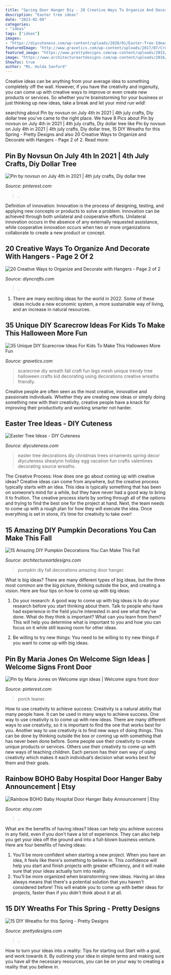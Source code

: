 ```yaml
---
title: "Spring Door Hanger Diy - 20 Creative Ways To Organize And Decorate With Hangers"
description: "Easter tree ideas"
date: "2023-02-09"
categories:
- "ideas"
tags: ["ideas"]
images:
- "https://diycuteness.com/wp-content/uploads/2020/01/Easter-Tree-Ideas-4.jpg"
featuredImage: "http://www.gravetics.com/wp-content/uploads/2017/07/Creative-DIY-Scarecrow-Ideas-for-Kids.jpg"
featured_image: "https://www.prettydesigns.com/wp-content/uploads/2015/03/Cute-Spring-Wreath.jpg"
image: "https://www.architectureartdesigns.com/wp-content/uploads/2016/10/15-Amazing-DIY-Pumpkin-Decorations-You-Can-Make-This-Fall-10.jpg"
ShowToc: true
author: "Ms. Hulda Sanford"
---
```



Creative ideas can be anything from your average idea to something completely off the wall. However, if you have the creativity and ingenuity, you can come up with creative ways to improve or even create new products or services. So whether you’re brainstorming for your business or just thinking up new ideas, take a break and let your mind run wild!

	

		
searching about Pin by novsun on July 4th in 2021 | 4th july crafts, Diy dollar tree you've came to the right place. We have 8 Pics about Pin by novsun on July 4th in 2021 | 4th july crafts, Diy dollar tree like Pin by novsun on July 4th in 2021 | 4th july crafts, Diy dollar tree, 15 DIY Wreaths for this Spring - Pretty Designs and also 20 Creative Ways to Organize and Decorate with Hangers - Page 2 of 2. Read more:
		
    
## Pin By Novsun On July 4th In 2021 | 4th July Crafts, Diy Dollar Tree

<img loading=lazy src="https://i.pinimg.com/736x/20/33/23/203323a82db5739fc7a6bb4f1f52cdd0.jpg" onerror="this.onerror=null;this.src='https://tse1.mm.bing.net/th?id=OIP.7RvH6LFR0poD17-Vkhc3BQHaJ3&amp;pid=15.1';" alt="Pin by novsun on July 4th in 2021 | 4th july crafts, Diy dollar tree">

_Source: pinterest.com_

>. 

	

Definition of innovation:
Innovation is the process of designing, testing, and applying new concepts or products to solve a problem. Innovation can be achieved through both unilateral and cooperative efforts. Unilateral innovation occurs in the absence of any externally requested assistance, while cooperative innovation occurs when two or more organizations collaborate to create a new product or concept.

    
## 20 Creative Ways To Organize And Decorate With Hangers - Page 2 Of 2

<img loading=lazy src="https://www.diyncrafts.com/wp-content/uploads/2013/10/19-shirt-hanging-trick.jpg" onerror="this.onerror=null;this.src='https://tse1.mm.bing.net/th?id=OIP.YfjB3drby5C0C4S_3nip-wHaJ4&amp;pid=15.1';" alt="20 Creative Ways to Organize and Decorate with Hangers - Page 2 of 2">

_Source: diyncrafts.com_

>. 

	

1. There are many exciting ideas for the world in 2022. Some of these ideas include a new economic system, a more sustainable way of living, and an increase in natural resources.

    
## 35 Unique DIY Scarecrow Ideas For Kids To Make This Halloween More Fun

<img loading=lazy src="http://www.gravetics.com/wp-content/uploads/2017/07/Creative-DIY-Scarecrow-Ideas-for-Kids.jpg" onerror="this.onerror=null;this.src='https://tse2.mm.bing.net/th?id=OIP.t1q_3LFKbHUCzQt7uS3ekQHaKq&amp;pid=15.1';" alt="35 Unique DIY Scarecrow Ideas For Kids To Make This Halloween More Fun">

_Source: gravetics.com_

>scarecrow diy wreath fall craft fun legs mesh unique trendy tree halloween crafts kid decorating using decorations creative wreaths friendly. 

	

Creative people are often seen as the most creative, innovative and passionate individuals. Whether they are creating new ideas or simply doing something new with their creativity, creative people have a knack for improving their productivity and working smarter not harder.

    
## Easter Tree Ideas - DIY Cuteness

<img loading=lazy src="https://diycuteness.com/wp-content/uploads/2020/01/Easter-Tree-Ideas-4.jpg" onerror="this.onerror=null;this.src='https://tse3.mm.bing.net/th?id=OIP.nmTCvbigZUdGYDBrzf3gqQHaJ4&amp;pid=15.1';" alt="Easter Tree Ideas - DIY Cuteness">

_Source: diycuteness.com_

>easter tree decorations diy christmas trees ornaments spring decor diycuteness shealynn holiday egg vacation fun crafts valentines decorating source wreaths. 

	

The Creative Process: How does one go about coming up with creative ideas?
Creative ideas can come from anywhere, but the creative process typically starts with an idea. This idea is typically something that has been on someone’s mind for a while, but they have never had a good way to bring it to fruition. The creative process starts by sorting through all of the options and trying to find the best one for the project at hand. Next, the team needs to come up with a rough plan for how they will execute the idea. Once everything is set in stone, it’s time for creativity to take over!

    
## 15 Amazing DIY Pumpkin Decorations You Can Make This Fall

<img loading=lazy src="https://www.architectureartdesigns.com/wp-content/uploads/2016/10/15-Amazing-DIY-Pumpkin-Decorations-You-Can-Make-This-Fall-10.jpg" onerror="this.onerror=null;this.src='https://tse3.mm.bing.net/th?id=OIP.Fnx2V2tkVR1wo3hTCc1OagHaMj&amp;pid=15.1';" alt="15 Amazing DIY Pumpkin Decorations You Can Make This Fall">

_Source: architectureartdesigns.com_

>pumpkin diy fall decorations amazing door hanger. 

	

What is big ideas?
There are many different types of big ideas, but the three most common are the big picture, thinking outside the box, and creating a vision. Here are four tips on how to come up with big ideas:
1. Do your research: A good way to come up with big ideas is to do your research before you start thinking about them. Talk to people who have had experience in the field you’re interested in and see what they’ve done. What do they think is important? What can you learn from them? This will help you determine what is important to you and how you can focus on it while still leaving room for other ideas.

2. Be willing to try new things: You need to be willing to try new things if you want to come up with big ideas.

    
## Pin By Maria Jones On Welcome Sign Ideas | Welcome Signs Front Door

<img loading=lazy src="https://i.pinimg.com/736x/c9/b0/0a/c9b00ae42a3a77cac4dc3e815aeb8151.jpg" onerror="this.onerror=null;this.src='https://tse3.mm.bing.net/th?id=OIP.veFNKlF81rCIVy6xDnFstwHaJ4&amp;pid=15.1';" alt="Pin by Maria Jones on Welcome sign ideas | Welcome signs front door">

_Source: pinterest.com_

>porch leaner. 

	

How to use creativity to achieve success:
Creativity is a natural ability that many people have. It can be used in many ways to achieve success. One way to use creativity is to come up with new ideas. There are many different ways to use creativity, so it is important to find the one that works best for you. Another way to use creativity is to find new ways of doing things. This can be done by thinking outside the box or coming up with something that has never been done before. Some people use their creativity to create unique products or services. Others use their creativity to come up with new ways of teaching children. Each person has their own way of using creativity which makes it each individual’s decision what works best for them and their goals.

    
## Rainbow BOHO Baby Hospital Door Hanger Baby Announcement | Etsy

<img loading=lazy src="https://i.etsystatic.com/30923206/r/il/572704/3265944138/il_1588xN.3265944138_hs71.jpg" onerror="this.onerror=null;this.src='https://tse3.mm.bing.net/th?id=OIP.H8nYXWGYC0_znbXLqzVjggHaJ3&amp;pid=15.1';" alt="Rainbow BOHO Baby Hospital Door Hanger Baby Announcement | Etsy">

_Source: etsy.com_

>. 

	

What are the benefits of having ideas?
Ideas can help you achieve success in any field, even if you don't have a lot of experience. They can also help you get your idea off the ground and into a full-blown business venture. Here are four benefits of having ideas: 
1. You'll be more confident when starting a new project. When you have an idea, it feels like there's something to believe in. This confidence will help you start and finish projects with greater efficiency, and it will make sure that your ideas actually turn into reality. 
2. You'll be more organized when brainstorming new ideas. Having an idea always means that there's a potential solution that you haven't considered before! This will enable you to come up with better ideas for projects, faster than if you didn't think about it at all. 

    
## 15 DIY Wreaths For This Spring - Pretty Designs

<img loading=lazy src="https://www.prettydesigns.com/wp-content/uploads/2015/03/Cute-Spring-Wreath.jpg" onerror="this.onerror=null;this.src='https://tse1.mm.bing.net/th?id=OIP.I9E0jfCTowEqyWDqhc3FWAHaMf&amp;pid=15.1';" alt="15 DIY Wreaths for this Spring - Pretty Designs">

_Source: prettydesigns.com_

>. 

	

How to turn your ideas into a reality: Tips for starting out
Start with a goal, and work towards it. By outlining your idea in simple terms and making sure you have all the necessary resources, you can be on your way to creating a reality that you believe in.

